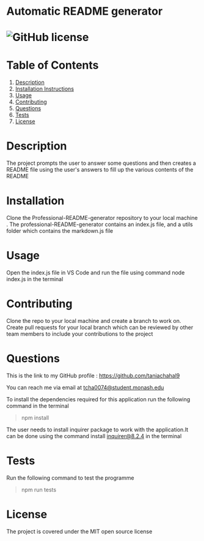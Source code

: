 # Automatic README generator                                               ![GitHub license](https://img.shields.io/badge/License-MIT-blue.svg)

  # Table of Contents

  1. [Description](#description)
  2. [Installation Instructions](#installation)
  3. [Usage](#use)
  4. [Contributing](#contribute)
  5. [Questions](#questions)
  6. [Tests](#tests)
  7. [License](#license)

  # Description <a name="description"></a>

  The project prompts the user to answer some questions and then creates a README file using the user's answers to fill up the various contents of the README

  # Installation <a name="installation"></a>

  Clone the Professional-README-generator repository to your local machine . The professional-README-generator contains an index.js file, and a utils folder which contains the markdown.js file

  # Usage <a name="use"></a>

  Open the index.js file in VS Code and run the file using command node index.js in the terminal

  # Contributing <a name="contribute"></a>

  Clone the repo to your local machine and create a branch to work on. Create pull requests for your local branch  which can be reviewed by other team members to include your contributions to the project 

  # Questions <a name="questions"></a>

  This is the link to my GitHub profile : https://github.com/taniachahal9 

  You can reach me via email at tcha0074@student.monash.edu

  To install the dependencies required for this application run the following command in the terminal
  
  > npm install

  The user needs to install inquirer package to work with the application.It can be done using the command install inquirer@8.2.4 in the terminal

  # Tests <a name="tests"></a>

  Run the following command to test the programme

  > npm run tests 

  # License <a name="license"></a>

  The project is covered under the MIT open source license